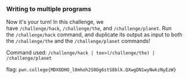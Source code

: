 ### Writing to multiple programs

Now it's your turn! In this challenge, we have `/challenge/hack`, `/challenge/the`, and `/challenge/planet`. Run the `/challenge/hack` command, and duplicate its output as input to both the `/challenge/the` and the `/challenge/planet` commands!

Command used: 
`/challenge/hack | tee>(/challenge/the) | /challenge/planet`


flag: `pwn.college{MDXODHO_l0mhoh2S0Og6stS8blk.QXwgDN1wyNwkzNyEzW}`

